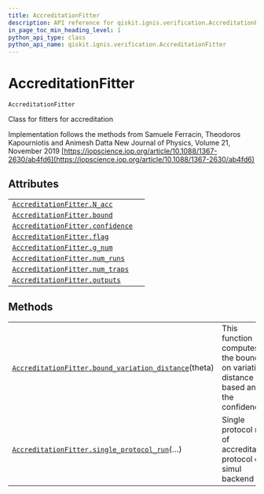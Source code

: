 ```yaml
---
title: AccreditationFitter
description: API reference for qiskit.ignis.verification.AccreditationFitter
in_page_toc_min_heading_level: 1
python_api_type: class
python_api_name: qiskit.ignis.verification.AccreditationFitter
---
```


# AccreditationFitter

<span id="qiskit.ignis.verification.AccreditationFitter" />

`AccreditationFitter`

Class for fitters for accreditation

Implementation follows the methods from Samuele Ferracin, Theodoros Kapourniotis and Animesh Datta New Journal of Physics, Volume 21, November 2019 [https://iopscience.iop.org/article/10.1088/1367-2630/ab4fd6](https://iopscience.iop.org/article/10.1088/1367-2630/ab4fd6)

## Attributes

|                                                                                                                                                         |   |
| ------------------------------------------------------------------------------------------------------------------------------------------------------- | - |
| [`AccreditationFitter.N_acc`](qiskit.ignis.verification.AccreditationFitter.N_acc "qiskit.ignis.verification.AccreditationFitter.N_acc")                |   |
| [`AccreditationFitter.bound`](qiskit.ignis.verification.AccreditationFitter.bound "qiskit.ignis.verification.AccreditationFitter.bound")                |   |
| [`AccreditationFitter.confidence`](qiskit.ignis.verification.AccreditationFitter.confidence "qiskit.ignis.verification.AccreditationFitter.confidence") |   |
| [`AccreditationFitter.flag`](qiskit.ignis.verification.AccreditationFitter.flag "qiskit.ignis.verification.AccreditationFitter.flag")                   |   |
| [`AccreditationFitter.g_num`](qiskit.ignis.verification.AccreditationFitter.g_num "qiskit.ignis.verification.AccreditationFitter.g_num")                |   |
| [`AccreditationFitter.num_runs`](qiskit.ignis.verification.AccreditationFitter.num_runs "qiskit.ignis.verification.AccreditationFitter.num_runs")       |   |
| [`AccreditationFitter.num_traps`](qiskit.ignis.verification.AccreditationFitter.num_traps "qiskit.ignis.verification.AccreditationFitter.num_traps")    |   |
| [`AccreditationFitter.outputs`](qiskit.ignis.verification.AccreditationFitter.outputs "qiskit.ignis.verification.AccreditationFitter.outputs")          |   |

## Methods

|                                                                                                                                                                                                          |                                                                                 |
| -------------------------------------------------------------------------------------------------------------------------------------------------------------------------------------------------------- | ------------------------------------------------------------------------------- |
| [`AccreditationFitter.bound_variation_distance`](qiskit.ignis.verification.AccreditationFitter.bound_variation_distance "qiskit.ignis.verification.AccreditationFitter.bound_variation_distance")(theta) | This function computes the bound on variation distance based and the confidence |
| [`AccreditationFitter.single_protocol_run`](qiskit.ignis.verification.AccreditationFitter.single_protocol_run "qiskit.ignis.verification.AccreditationFitter.single_protocol_run")(…)                    | Single protocol run of accreditation protocol on simul backend                  |

